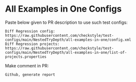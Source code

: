 # All Examples in One Configs
Paste below given to PR description to use such test configs:
```
Diff Regression config: https://raw.githubusercontent.com/checkstyle/test-configs/main/NestedTryDepth/all-examples-in-one/config.xml
Diff Regression projects: https://raw.githubusercontent.com/checkstyle/test-configs/main/NestedTryDepth/all-examples-in-one/list-of-projects.properties
```
Make comment in PR:
```
Github, generate report
```
